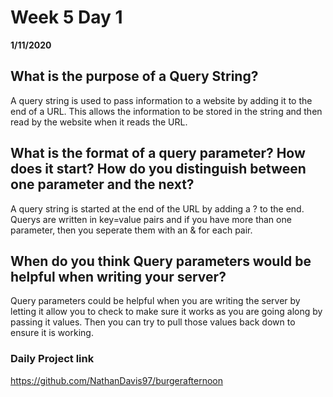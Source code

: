 # Week 5 Day 1
__1/11/2020__

## What is the purpose of a Query String?
A query string is used to pass information to a website by adding it to the end of a URL. This allows the information to be stored in the string and then read by the website when it reads the URL.

## What is the format of a query parameter? How does it start? How do you distinguish between one parameter and the next? 
A query string is started at the end of the URL by adding a ? to the end. Querys are written in key=value pairs and if you have  more than one parameter, then you seperate them with an & for each pair.

## When do you think Query parameters would be helpful when writing your server?
Query parameters could be helpful when you are writing the server by letting it allow you to check to make sure it works as you are going along by passing it values. Then you can try to pull those values back down to ensure it is working.

### Daily Project link 
https://github.com/NathanDavis97/burgerafternoon